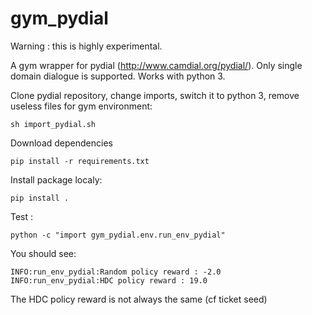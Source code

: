 # gym_pydial

Warning : this is highly experimental.

A gym wrapper for pydial (http://www.camdial.org/pydial/). Only single domain dialogue is supported. Works with python 3.

Clone pydial repository, change imports, switch it to python 3, remove useless files for gym environment:

```
sh import_pydial.sh
```


Download dependencies

```
pip install -r requirements.txt
```

Install package localy:

```
pip install .
```

Test :

```
python -c "import gym_pydial.env.run_env_pydial"

```

You should see:
```
INFO:run_env_pydial:Random policy reward : -2.0 
INFO:run_env_pydial:HDC policy reward : 19.0 
```
The HDC policy reward is not always the same (cf ticket seed)